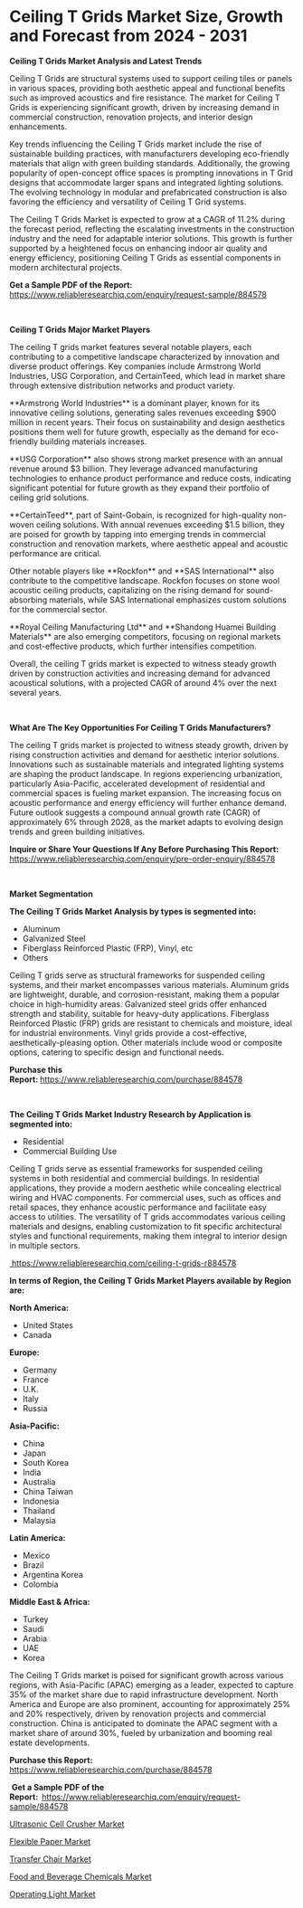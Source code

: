 <p><h1>Ceiling T Grids Market Size, Growth and Forecast from 2024 - 2031</h1></p><p><strong>Ceiling T Grids Market Analysis and Latest Trends</strong></p>
<p><p>Ceiling T Grids are structural systems used to support ceiling tiles or panels in various spaces, providing both aesthetic appeal and functional benefits such as improved acoustics and fire resistance. The market for Ceiling T Grids is experiencing significant growth, driven by increasing demand in commercial construction, renovation projects, and interior design enhancements.</p><p>Key trends influencing the Ceiling T Grids market include the rise of sustainable building practices, with manufacturers developing eco-friendly materials that align with green building standards. Additionally, the growing popularity of open-concept office spaces is prompting innovations in T Grid designs that accommodate larger spans and integrated lighting solutions. The evolving technology in modular and prefabricated construction is also favoring the efficiency and versatility of Ceiling T Grid systems.</p><p>The Ceiling T Grids Market is expected to grow at a CAGR of 11.2% during the forecast period, reflecting the escalating investments in the construction industry and the need for adaptable interior solutions. This growth is further supported by a heightened focus on enhancing indoor air quality and energy efficiency, positioning Ceiling T Grids as essential components in modern architectural projects.</p></p>
<p><strong>Get a Sample PDF of the Report:&nbsp;</strong> <a href="https://www.reliableresearchiq.com/enquiry/request-sample/884578?utm_campaign=1088&utm_medium=2&utm_source=Github&utm_content=ia&utm_term=07112024&utm_id=ceiling-t-grids">https://www.reliableresearchiq.com/enquiry/request-sample/884578</a></p>
<p>&nbsp;</p>
<p><strong>Ceiling T Grids Major Market Players</strong></p>
<p><p>The ceiling T grids market features several notable players, each contributing to a competitive landscape characterized by innovation and diverse product offerings. Key companies include Armstrong World Industries, USG Corporation, and CertainTeed, which lead in market share through extensive distribution networks and product variety.</p><p>**Armstrong World Industries** is a dominant player, known for its innovative ceiling solutions, generating sales revenues exceeding $900 million in recent years. Their focus on sustainability and design aesthetics positions them well for future growth, especially as the demand for eco-friendly building materials increases.</p><p>**USG Corporation** also shows strong market presence with an annual revenue around $3 billion. They leverage advanced manufacturing technologies to enhance product performance and reduce costs, indicating significant potential for future growth as they expand their portfolio of ceiling grid solutions.</p><p>**CertainTeed**, part of Saint-Gobain, is recognized for high-quality non-woven ceiling solutions. With annual revenues exceeding $1.5 billion, they are poised for growth by tapping into emerging trends in commercial construction and renovation markets, where aesthetic appeal and acoustic performance are critical.</p><p>Other notable players like **Rockfon** and **SAS International** also contribute to the competitive landscape. Rockfon focuses on stone wool acoustic ceiling products, capitalizing on the rising demand for sound-absorbing materials, while SAS International emphasizes custom solutions for the commercial sector. </p><p>**Royal Ceiling Manufacturing Ltd** and **Shandong Huamei Building Materials** are also emerging competitors, focusing on regional markets and cost-effective products, which further intensifies competition.</p><p>Overall, the ceiling T grids market is expected to witness steady growth driven by construction activities and increasing demand for advanced acoustical solutions, with a projected CAGR of around 4% over the next several years.</p></p>
<p>&nbsp;</p>
<p><strong>What Are The Key Opportunities For Ceiling T Grids Manufacturers?</strong></p>
<p><p>The ceiling T grids market is projected to witness steady growth, driven by rising construction activities and demand for aesthetic interior solutions. Innovations such as sustainable materials and integrated lighting systems are shaping the product landscape. In regions experiencing urbanization, particularly Asia-Pacific, accelerated development of residential and commercial spaces is fueling market expansion. The increasing focus on acoustic performance and energy efficiency will further enhance demand. Future outlook suggests a compound annual growth rate (CAGR) of approximately 6% through 2028, as the market adapts to evolving design trends and green building initiatives.</p></p>
<p><strong>Inquire or Share Your Questions If Any Before Purchasing This Report:</strong> <a href="https://www.reliableresearchiq.com/enquiry/pre-order-enquiry/884578?utm_campaign=1088&utm_medium=2&utm_source=Github&utm_content=ia&utm_term=07112024&utm_id=ceiling-t-grids">https://www.reliableresearchiq.com/enquiry/pre-order-enquiry/884578</a></p>
<p>&nbsp;</p>
<p><strong>Market Segmentation</strong></p>
<p><strong>The Ceiling T Grids Market Analysis by types is segmented into:</strong></p>
<p><ul><li>Aluminum</li><li>Galvanized Steel</li><li>Fiberglass Reinforced Plastic (FRP), Vinyl, etc</li><li>Others</li></ul></p>
<p><p>Ceiling T grids serve as structural frameworks for suspended ceiling systems, and their market encompasses various materials. Aluminum grids are lightweight, durable, and corrosion-resistant, making them a popular choice in high-humidity areas. Galvanized steel grids offer enhanced strength and stability, suitable for heavy-duty applications. Fiberglass Reinforced Plastic (FRP) grids are resistant to chemicals and moisture, ideal for industrial environments. Vinyl grids provide a cost-effective, aesthetically-pleasing option. Other materials include wood or composite options, catering to specific design and functional needs.</p></p>
<p><strong>Purchase this Report:&nbsp;</strong><a href="https://www.reliableresearchiq.com/purchase/884578?utm_campaign=1088&utm_medium=2&utm_source=Github&utm_content=ia&utm_term=07112024&utm_id=ceiling-t-grids">https://www.reliableresearchiq.com/purchase/884578</a></p>
<p>&nbsp;</p>
<p><strong>The Ceiling T Grids Market Industry Research by Application is segmented into:</strong></p>
<p><ul><li>Residential</li><li>Commercial Building Use</li></ul></p>
<p><p>Ceiling T grids serve as essential frameworks for suspended ceiling systems in both residential and commercial buildings. In residential applications, they provide a modern aesthetic while concealing electrical wiring and HVAC components. For commercial uses, such as offices and retail spaces, they enhance acoustic performance and facilitate easy access to utilities. The versatility of T grids accommodates various ceiling materials and designs, enabling customization to fit specific architectural styles and functional requirements, making them integral to interior design in multiple sectors.</p></p>
<p><a href="https://www.reliableresearchiq.com/ceiling-t-grids-r884578?utm_campaign=1088&utm_medium=2&utm_source=Github&utm_content=ia&utm_term=07112024&utm_id=ceiling-t-grids">&nbsp;https://www.reliableresearchiq.com/ceiling-t-grids-r884578</a></p>
<p><strong>In terms of Region, the Ceiling T Grids Market Players available by Region are:</strong></p>
<p>
    <p> <strong> North America: </strong>
        <ul>
            <li>United States</li>
            <li>Canada</li>
        </ul>
        </p> 
    <p> <strong> Europe: </strong>
        <ul>
            <li>Germany</li>
            <li>France</li>
            <li>U.K.</li>
            <li>Italy</li>
            <li>Russia</li>
        </ul>
        </p> 
    <p> <strong> Asia-Pacific: </strong>
        <ul>
            <li>China</li>
            <li>Japan</li>
            <li>South Korea</li>
            <li>India</li>
            <li>Australia</li>
            <li>China Taiwan</li>
            <li>Indonesia</li>
            <li>Thailand</li>
            <li>Malaysia</li>
        </ul>
        </p> 
    <p> <strong> Latin America: </strong>
        <ul>
            <li>Mexico</li>
            <li>Brazil</li>
            <li>Argentina Korea</li>
            <li>Colombia</li>
        </ul>
        </p> 
    <p> <strong> Middle East & Africa: </strong>
        <ul>
            <li>Turkey</li>
            <li>Saudi</li>
            <li>Arabia</li>
            <li>UAE</li>
            <li>Korea</li>
        </ul>
    </p>
    </p>
<p><p>The Ceiling T Grids market is poised for significant growth across various regions, with Asia-Pacific (APAC) emerging as a leader, expected to capture 35% of the market share due to rapid infrastructure development. North America and Europe are also prominent, accounting for approximately 25% and 20% respectively, driven by renovation projects and commercial construction. China is anticipated to dominate the APAC segment with a market share of around 30%, fueled by urbanization and booming real estate developments.</p></p>
<p><strong>Purchase this Report: </strong><a href="https://www.reliableresearchiq.com/purchase/884578?utm_campaign=1088&utm_medium=2&utm_source=Github&utm_content=ia&utm_term=07112024&utm_id=ceiling-t-grids">https://www.reliableresearchiq.com/purchase/884578</a></p>
<p>&nbsp;<strong>Get a Sample PDF of the Report:&nbsp;&nbsp;</strong><a href="https://www.reliableresearchiq.com/enquiry/request-sample/884578?utm_campaign=1088&utm_medium=2&utm_source=Github&utm_content=ia&utm_term=07112024&utm_id=ceiling-t-grids">https://www.reliableresearchiq.com/enquiry/request-sample/884578</a></p>
<p><strong></strong></p>
<p><p><a href="https://issuu.com/reportprime-2/docs/ultrasonic-cell-crusher-market-size_adc05dbb27cb63?utm_campaign=1088&utm_medium=2&utm_source=Github&utm_content=ia&utm_term=07112024&utm_id=ceiling-t-grids">Ultrasonic Cell Crusher Market</a></p><p><a href="https://github.com/rovj3gerson/Market-Research-Report-List-1/blob/main/flexible-paper-market.md?utm_campaign=1088&utm_medium=2&utm_source=Github&utm_content=ia&utm_term=07112024&utm_id=ceiling-t-grids">Flexible Paper Market</a></p><p><a href="https://issuu.com/reportprime-2/docs/transfer-chair-market-size-2030.ppt_5b8ed4daaf2007?utm_campaign=1088&utm_medium=2&utm_source=Github&utm_content=ia&utm_term=07112024&utm_id=ceiling-t-grids">Transfer Chair Market</a></p><p><a href="https://github.com/wanvigsqmunsenr/Market-Research-Report-List-1/blob/main/food-and-beverage-chemicals-market.md?utm_campaign=1088&utm_medium=2&utm_source=Github&utm_content=ia&utm_term=07112024&utm_id=ceiling-t-grids">Food and Beverage Chemicals Market</a></p><p><a href="https://issuu.com/reportprime-2/docs/operating-light-market-size-2030.pp_2a6b124693d48d?utm_campaign=1088&utm_medium=2&utm_source=Github&utm_content=ia&utm_term=07112024&utm_id=ceiling-t-grids">Operating Light Market</a></p></p>